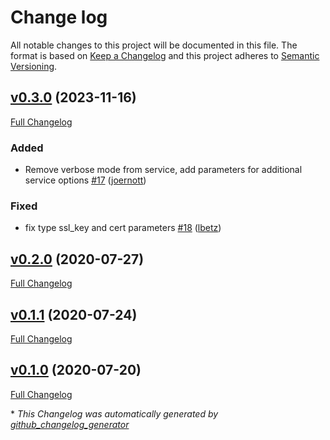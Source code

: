 # Change log

All notable changes to this project will be documented in this file. The format is based on [Keep a Changelog](http://keepachangelog.com/en/1.0.0/) and this project adheres to [Semantic Versioning](http://semver.org).

## [v0.3.0](https://github.com/lbetz/puppet-csync2/tree/v0.3.0) (2023-11-16)

[Full Changelog](https://github.com/lbetz/puppet-csync2/compare/v0.2.0...v0.3.0)

### Added

- Remove verbose mode from service, add parameters for additional service options [\#17](https://github.com/lbetz/puppet-csync2/pull/17) ([joernott](https://github.com/joernott))

### Fixed

- fix type ssl\_key and cert parameters [\#18](https://github.com/lbetz/puppet-csync2/pull/18) ([lbetz](https://github.com/lbetz))

## [v0.2.0](https://github.com/lbetz/puppet-csync2/tree/v0.2.0) (2020-07-27)

[Full Changelog](https://github.com/lbetz/puppet-csync2/compare/v0.1.1...v0.2.0)

## [v0.1.1](https://github.com/lbetz/puppet-csync2/tree/v0.1.1) (2020-07-24)

[Full Changelog](https://github.com/lbetz/puppet-csync2/compare/v0.1.0...v0.1.1)

## [v0.1.0](https://github.com/lbetz/puppet-csync2/tree/v0.1.0) (2020-07-20)

[Full Changelog](https://github.com/lbetz/puppet-csync2/compare/d274e8d0b8c23f4ea86fa707de8e39af0fa2c375...v0.1.0)



\* *This Changelog was automatically generated by [github_changelog_generator](https://github.com/skywinder/Github-Changelog-Generator)*

